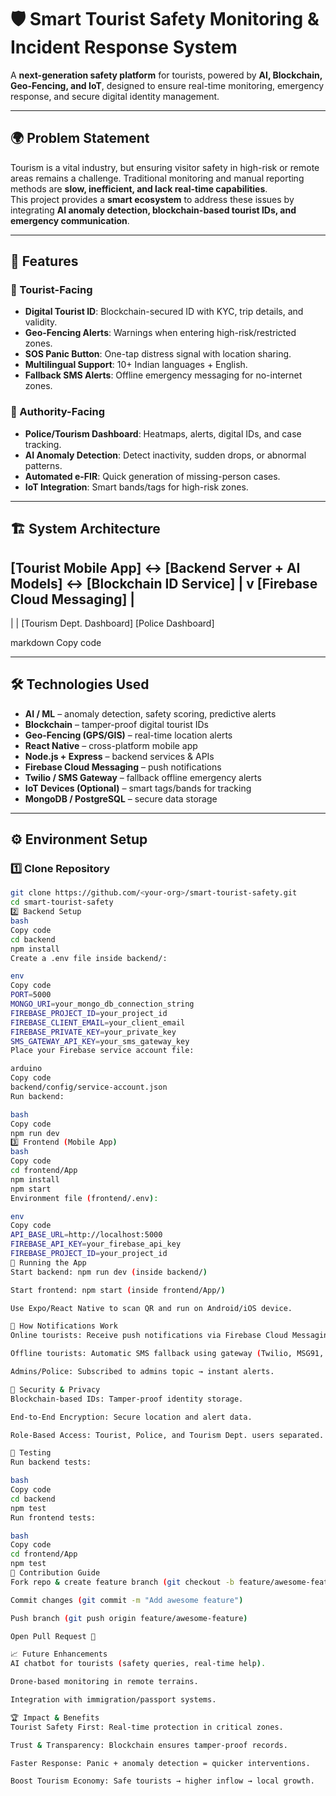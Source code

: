 # 🛡️ Smart Tourist Safety Monitoring & Incident Response System

A **next-generation safety platform** for tourists, powered by **AI, Blockchain, Geo-Fencing, and IoT**, designed to ensure real-time monitoring, emergency response, and secure digital identity management.

---

## 🌍 Problem Statement
Tourism is a vital industry, but ensuring visitor safety in high-risk or remote areas remains a challenge. Traditional monitoring and manual reporting methods are **slow, inefficient, and lack real-time capabilities**.  
This project provides a **smart ecosystem** to address these issues by integrating **AI anomaly detection, blockchain-based tourist IDs, and emergency communication**.

---

## 🚀 Features
### 👤 Tourist-Facing
- **Digital Tourist ID**: Blockchain-secured ID with KYC, trip details, and validity.
- **Geo-Fencing Alerts**: Warnings when entering high-risk/restricted zones.
- **SOS Panic Button**: One-tap distress signal with location sharing.
- **Multilingual Support**: 10+ Indian languages + English.
- **Fallback SMS Alerts**: Offline emergency messaging for no-internet zones.

### 🛂 Authority-Facing
- **Police/Tourism Dashboard**: Heatmaps, alerts, digital IDs, and case tracking.
- **AI Anomaly Detection**: Detect inactivity, sudden drops, or abnormal patterns.
- **Automated e-FIR**: Quick generation of missing-person cases.
- **IoT Integration**: Smart bands/tags for high-risk zones.

---

## 🏗️ System Architecture
[Tourist Mobile App] <-> [Backend Server + AI Models] <-> [Blockchain ID Service]
|
v
[Firebase Cloud Messaging]
|
---------------------------------
| |
[Tourism Dept. Dashboard] [Police Dashboard]

markdown
Copy code

---

## 🛠️ Technologies Used
- **AI / ML** – anomaly detection, safety scoring, predictive alerts  
- **Blockchain** – tamper-proof digital tourist IDs  
- **Geo-Fencing (GPS/GIS)** – real-time location alerts  
- **React Native** – cross-platform mobile app  
- **Node.js + Express** – backend services & APIs  
- **Firebase Cloud Messaging** – push notifications  
- **Twilio / SMS Gateway** – fallback offline emergency alerts  
- **IoT Devices (Optional)** – smart tags/bands for tracking  
- **MongoDB / PostgreSQL** – secure data storage  

---

## ⚙️ Environment Setup

### 1️⃣ Clone Repository
```bash
git clone https://github.com/<your-org>/smart-tourist-safety.git
cd smart-tourist-safety
2️⃣ Backend Setup
bash
Copy code
cd backend
npm install
Create a .env file inside backend/:

env
Copy code
PORT=5000
MONGO_URI=your_mongo_db_connection_string
FIREBASE_PROJECT_ID=your_project_id
FIREBASE_CLIENT_EMAIL=your_client_email
FIREBASE_PRIVATE_KEY=your_private_key
SMS_GATEWAY_API_KEY=your_sms_gateway_key
Place your Firebase service account file:

arduino
Copy code
backend/config/service-account.json
Run backend:

bash
Copy code
npm run dev
3️⃣ Frontend (Mobile App)
bash
Copy code
cd frontend/App
npm install
npm start
Environment file (frontend/.env):

env
Copy code
API_BASE_URL=http://localhost:5000
FIREBASE_API_KEY=your_firebase_api_key
FIREBASE_PROJECT_ID=your_project_id
📲 Running the App
Start backend: npm run dev (inside backend/)

Start frontend: npm start (inside frontend/App/)

Use Expo/React Native to scan QR and run on Android/iOS device.

📡 How Notifications Work
Online tourists: Receive push notifications via Firebase Cloud Messaging.

Offline tourists: Automatic SMS fallback using gateway (Twilio, MSG91, etc.).

Admins/Police: Subscribed to admins topic → instant alerts.

🔐 Security & Privacy
Blockchain-based IDs: Tamper-proof identity storage.

End-to-End Encryption: Secure location and alert data.

Role-Based Access: Tourist, Police, and Tourism Dept. users separated.

🧪 Testing
Run backend tests:

bash
Copy code
cd backend
npm test
Run frontend tests:

bash
Copy code
cd frontend/App
npm test
👥 Contribution Guide
Fork repo & create feature branch (git checkout -b feature/awesome-feature)

Commit changes (git commit -m "Add awesome feature")

Push branch (git push origin feature/awesome-feature)

Open Pull Request 🚀

📈 Future Enhancements
AI chatbot for tourists (safety queries, real-time help).

Drone-based monitoring in remote terrains.

Integration with immigration/passport systems.

🏆 Impact & Benefits
Tourist Safety First: Real-time protection in critical zones.

Trust & Transparency: Blockchain ensures tamper-proof records.

Faster Response: Panic + anomaly detection = quicker interventions.

Boost Tourism Economy: Safe tourists → higher inflow → local growth.